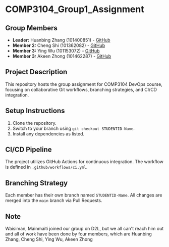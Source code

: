 # COMP3104_Group1_Assignment
## Group Members
- **Leader:** Huanbing Zhang (101400851) - [GitHub](https://github.com/rocketbing)
- **Member 2:** Cheng Shi (101362082) - [GitHub](https://github.com/Youyouccc)
- **Member 3:** Ying Wu (101153072) - [GitHub](https://github.com/yingwu1203)
- **Member 3:** Akeen Zhong (101462287) - [GitHub](https://github.com/SkyIris)

## Project Description
This repository hosts the group assignment for COMP3104 DevOps course, focusing on collaborative Git workflows, branching strategies, and CI/CD integration.

## Setup Instructions
1. Clone the repository.
2. Switch to your branch using `git checkout STUDENTID-Name`.
3. Install any dependencies as listed.

## CI/CD Pipeline
The project utilizes GitHub Actions for continuous integration. The workflow is defined in `.github/workflows/ci.yml`.

## Branching Strategy
Each member has their own branch named `STUDENTID-Name`. All changes are merged into the `main` branch via Pull Requests.


## Note
Waisiman, Mainmaiti joined our group on D2L, but we all can't reach him out and all of work have been done by four members, which are Huanbing Zhang, Cheng Shi, Ying Wu, Akeen Zhong